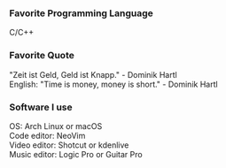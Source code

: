 
### Favorite Programming Language
C/C++
### Favorite Quote
"Zeit ist Geld, Geld ist Knapp." - Dominik Hartl<br>
English: "Time is money, money is short." - Dominik Hartl
### Software I use
OS: Arch Linux or macOS<br>
Code editor: NeoVim<br>
Video editor: Shotcut or kdenlive<br>
Music editor: Logic Pro or Guitar Pro<br>